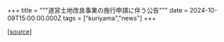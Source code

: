 +++
title = """道営土地改良事業の施行申請に伴う公告"""
date = 2024-10-09T15:00:00.000Z
tags = ["kuriyama","news"]
+++


[[source]](https://www.town.kuriyama.hokkaido.jp/soshiki/48/29112.html)
